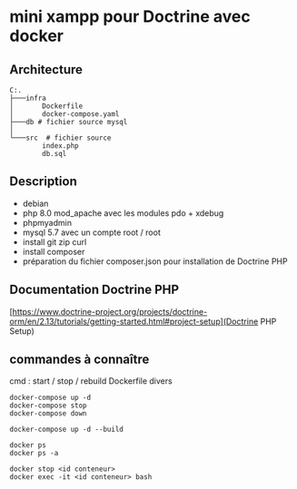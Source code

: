# mini xampp pour Doctrine avec docker

## Architecture

```
C:.
├───infra 
│       Dockerfile
│       docker-compose.yaml
├───db # fichier source mysql
│
└───src  # fichier source
        index.php
        db.sql
```

## Description

- debian
- php 8.0 mod_apache avec les modules pdo + xdebug
- phpmyadmin
- mysql 5.7 avec un compte root / root
- install git zip curl
- install composer
- préparation du fichier composer.json pour installation de Doctrine PHP

## Documentation Doctrine PHP

[https://www.doctrine-project.org/projects/doctrine-orm/en/2.13/tutorials/getting-started.html#project-setup](Doctrine PHP Setup)

## commandes à connaître

cmd : start / stop / rebuild Dockerfile divers

```
docker-compose up -d
docker-compose stop
docker-compose down

docker-compose up -d --build

docker ps 
docker ps -a

docker stop <id conteneur>
docker exec -it <id conteneur> bash 
```